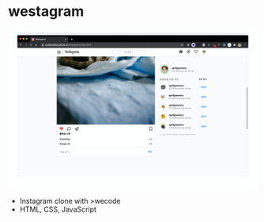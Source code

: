# westagram
![screenshot](./img/screenshot.png)
- Instagram clone with >wecode
- HTML, CSS, JavaScript

